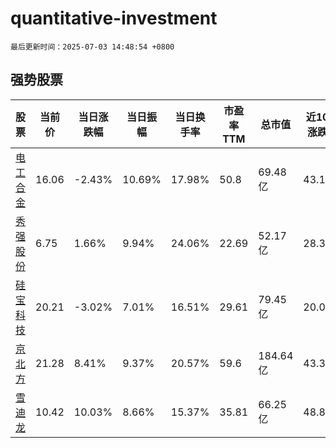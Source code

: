 # quantitative-investment

`最后更新时间：2025-07-03 14:48:54 +0800`

## 强势股票

|股票|当前价|当日涨跌幅|当日振幅|当日换手率|市盈率TTM|总市值|近10日涨跌幅|
|----|----|----|----|----|----|----|----|
|[电工合金](https://xueqiu.com/S/SZ300697)|16.06|-2.43%|10.69%|17.98%|50.8|69.48亿|43.14%|
|[秀强股份](https://xueqiu.com/S/SZ300160)|6.75|1.66%|9.94%|24.06%|22.69|52.17亿|28.33%|
|[硅宝科技](https://xueqiu.com/S/SZ300019)|20.21|-3.02%|7.01%|16.51%|29.61|79.45亿|20.08%|
|[京北方](https://xueqiu.com/S/SZ002987)|21.28|8.41%|9.37%|20.57%|59.6|184.64亿|43.3%|
|[雪迪龙](https://xueqiu.com/S/SZ002658)|10.42|10.03%|8.66%|15.37%|35.81|66.25亿|48.86%|
